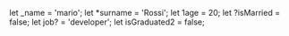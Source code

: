 let _name = 'mario'; 
let *surname = 'Rossi';
let 1age = 20;
let ?isMarried = false;
let job? = 'developer';
let isGraduated2 = false;
